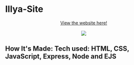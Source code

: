 # Illya-Site

<!--Write a short sentence or two about this project and what it does. Be sure to include a link and a screenshot (we're front end devs so we can actually see our work!).--> 


<div align = 'center'><a href = 'https://illyasite.herokuapp.com/'>View the website here!</a></div>
</br>
<div align = 'center'><img src ='https://user-images.githubusercontent.com/66279068/179312530-3e9afd3f-d7d9-48b5-9fff-494b9ec75feb.png'></div>

## How It's Made: Tech used: HTML, CSS, JavaScript, Express, Node and EJS

<!--Here's where you can go to town on how you actually built this thing. Write as much as you can here, it's totally fine if it's not too much just make sure you write something. If you don't have too much experience on your resume working on the front end that's totally fine. This is where you can really show off your passion and make up for that ten fold.
 ## Optimizations (optional) You don't have to include this section but interviewers love that you can not only deliver a final product that looks great but also functions efficiently. Did you write something then refactor it later and the result was 5x faster than the original implementation? Did you cache your assets? Things that you write in this section are GREAT to bring up in interviews and you can use this section as reference when studying for technical interviews! 
## Lessons Learned: No matter what your experience level, being an engineer means continuously learning. Every time you build something you always have those whoa this is awesome or fuck yeah I did it! moments. This is where you should share those moments! Recruiters and interviewers love to see that you're self-aware and passionate about growing. 
## Examples: Take a look at these couple examples that I have in my own portfolio: Palettable: YOUR LINK HERE Twitter Battle: YOUR LINK HERE Patch Panel: YOUR LINK HERE-->
